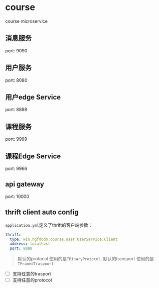 # course
course microservice

## 消息服务

port: 9090

## 用户服务

port: 8080

## 用户edge Service

port: 8888

## 课程服务

port: 9999

## 课程Edge Service

port: 9966

## api gateway

port: 10000


## thrift client auto config

`application.yml`定义了thrift的客户端参数：

```yml
thrift:
  type: win.hgfdodo.course.user.UserService.Client
  address: localhost
  port: 8080
```

> 默认的protocol 使用的是`TBinaryProtocol`, 默认的transport 使用的是 `TFramedTraspoort`

- [ ] 支持任意的trasport
- [ ] 支持任意的protocol  
